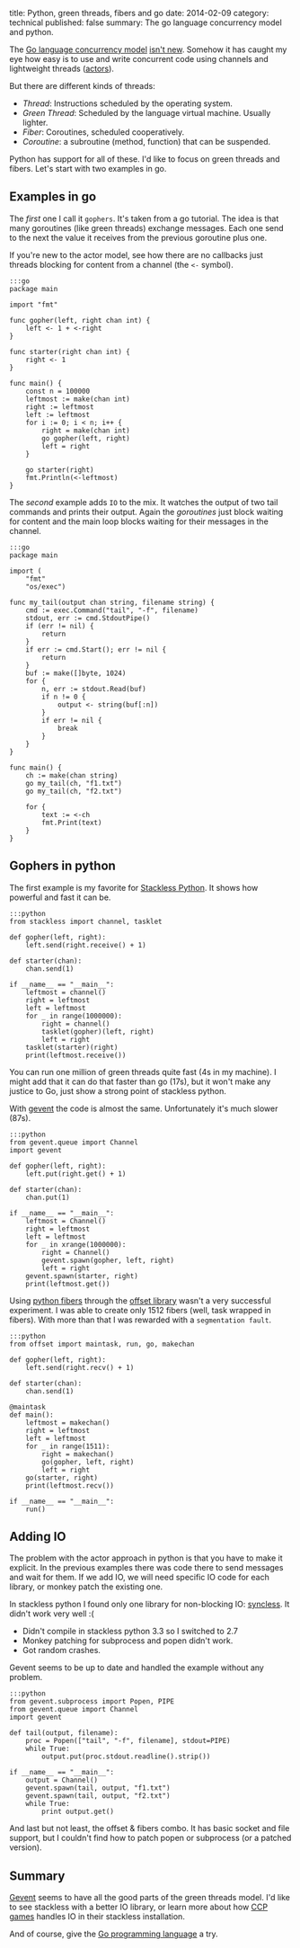 title: Python, green threads, fibers and go
date: 2014-02-09
category: technical
published: false
summary: The go language concurrency model and python.

The [Go language concurrency model][golang-concurrency] [isn't
new][actor-model]. Somehow it has caught my eye how easy is to use and write
concurrent code using channels and lightweight threads ([actors][actor-model]).

But there are different kinds of threads:

- *Thread*: Instructions scheduled by the operating system.
- *Green Thread*: Scheduled by the language virtual machine. Usually lighter.
- *Fiber*: Coroutines, scheduled cooperatively.
- *Coroutine*: a subroutine (method, function) that can be suspended.

Python has support for all of these. I'd like to focus on green threads and fibers.
Let's start with two examples in go.

## Examples in go

The *first* one I call it `gophers`. It's taken from a go tutorial. The idea is
that many goroutines (like green threads) exchange messages. Each one send to
the next the value it receives from the previous goroutine plus one. 

If you're new to the actor model, see how there are no callbacks just threads blocking for content
from a channel (the `<-` symbol).

    :::go
    package main

    import "fmt"

    func gopher(left, right chan int) {
		left <- 1 + <-right
	}

	func starter(right chan int) {
		right <- 1
	}

	func main() {
		const n = 100000
		leftmost := make(chan int)
		right := leftmost
		left := leftmost
		for i := 0; i < n; i++ {
			right = make(chan int)
			go gopher(left, right)
			left = right
		}

		go starter(right)
		fmt.Println(<-leftmost)
	}

The *second* example adds `IO` to the mix. It watches the output of two tail
commands and prints their output. Again the *goroutines* just block waiting for
content and the main loop blocks waiting for their messages in the channel.

    :::go
	package main

	import (
		"fmt"
		"os/exec")

	func my_tail(output chan string, filename string) {
		cmd := exec.Command("tail", "-f", filename)
		stdout, err := cmd.StdoutPipe()
		if (err != nil) {
			return
		}
		if err := cmd.Start(); err != nil {
			return
		}
		buf := make([]byte, 1024)
		for {
			n, err := stdout.Read(buf)
			if n != 0 {
				output <- string(buf[:n])
			}
			if err != nil {
				break
			}
		}
	}

	func main() {
		ch := make(chan string)
		go my_tail(ch, "f1.txt")
		go my_tail(ch, "f2.txt")

		for {
			text := <-ch
			fmt.Print(text)
		}
	}

## Gophers in python

The first example is my favorite for [Stackless Python][stackless-python]. It shows how powerful
and fast it can be.

    :::python
	from stackless import channel, tasklet

	def gopher(left, right):
    	left.send(right.receive() + 1)

	def starter(chan):
    	chan.send(1)

	if __name__ == "__main__":
    	leftmost = channel()
    	right = leftmost
    	left = leftmost
    	for _ in range(1000000):
        	right = channel()
        	tasklet(gopher)(left, right)
        	left = right
    	tasklet(starter)(right)
    	print(leftmost.receive())	

You can run one million of green threads quite fast (4s in my machine). I might
add that it can do that faster than go (17s), but it won't make any justice to
Go, just show a strong point of stackless python.

With [gevent][gevent] the code is almost the same. Unfortunately it's much
slower (87s).

	:::python
	from gevent.queue import Channel
	import gevent

	def gopher(left, right):
    	left.put(right.get() + 1)

	def starter(chan):
    	chan.put(1)

	if __name__ == "__main__":
    	leftmost = Channel()
    	right = leftmost
    	left = leftmost
    	for _ in xrange(1000000):
        	right = Channel()
        	gevent.spawn(gopher, left, right)
        	left = right
    	gevent.spawn(starter, right)
    	print(leftmost.get())

Using [python fibers][python-fibers] through the [offset
library][offset-library] wasn't a very successful experiment. I was able to
create only 1512 fibers (well, task wrapped in fibers). With more than that I
was rewarded with a `segmentation fault`.

	:::python
	from offset import maintask, run, go, makechan

	def gopher(left, right):
    	left.send(right.recv() + 1)

	def starter(chan):
    	chan.send(1)

	@maintask
	def main():
    	leftmost = makechan()
    	right = leftmost
    	left = leftmost
    	for _ in range(1511):
        	right = makechan()
        	go(gopher, left, right)
        	left = right
    	go(starter, right)
    	print(leftmost.recv())

	if __name__ == "__main__":
    	run()

## Adding IO

The problem with the actor approach in python is that you have to make it
explicit. In the previous examples there was code there to send messages and
wait for them. If we add IO, we will need specific IO code for each library, or
monkey patch the existing one.

In stackless python I found only one library for non-blocking IO: [syncless][syncless]. It didn't work very well :(

- Didn't compile in stackless python 3.3 so I switched to 2.7
- Monkey patching for subprocess and popen didn't work.
- Got random crashes.

Gevent seems to be up to date and handled the example without any problem.

	:::python
	from gevent.subprocess import Popen, PIPE
	from gevent.queue import Channel
	import gevent

	def tail(output, filename):
    	proc = Popen(["tail", "-f", filename], stdout=PIPE)
    	while True:
        	output.put(proc.stdout.readline().strip())

	if __name__ == "__main__":
    	output = Channel()
    	gevent.spawn(tail, output, "f1.txt")
    	gevent.spawn(tail, output, "f2.txt")
    	while True:
        	print output.get()

And last but not least, the offset & fibers combo. It has basic socket and file support,
but I couldn't find how to patch popen or subprocess (or a patched version).

## Summary

[Gevent][gevent] seems to have all the good parts of the green threads model.
I'd like to see stackless with a better IO library, or learn more about how
[CCP games][ccp-stackless] handles IO in their stackless installation.

And of course, give the [Go programming language][golang] a try.
 

[golang-concurrency]: http://golang.org/doc/effective_go.html#concurrency
[actor-model]: http://en.wikipedia.org/wiki/Actor_model
[stackless-python]: http://www.stackless.com/
[gevent]: http://www.gevent.org/
[python-fibers]: https://python-fibers.readthedocs.org/en/latest/
[offset-library]: https://github.com/benoitc/offset
[syncless]: https://code.google.com/p/syncless/
[subprocess-library]: http://docs.python.org/3.3/library/subprocess.html
[ccp-stackless]: http://www.slideshare.net/Arbow/stackless-python-in-eve
[golang]: http://golang.org
